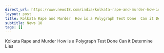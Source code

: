 ```yaml
---
direct_url: https://www.news18.com/india/kolkata-rape-and-murder-how-is-a-polygraph-test-done-can-it-determine-lies-9027661.html
layout: post
title: Kolkata Rape and Murder  How is a Polygraph Test Done  Can it Determine Lies 
subtitle: News 18
tags: []
---
```


Kolkata Rape and Murder  How is a Polygraph Test Done  Can it Determine Lies 
